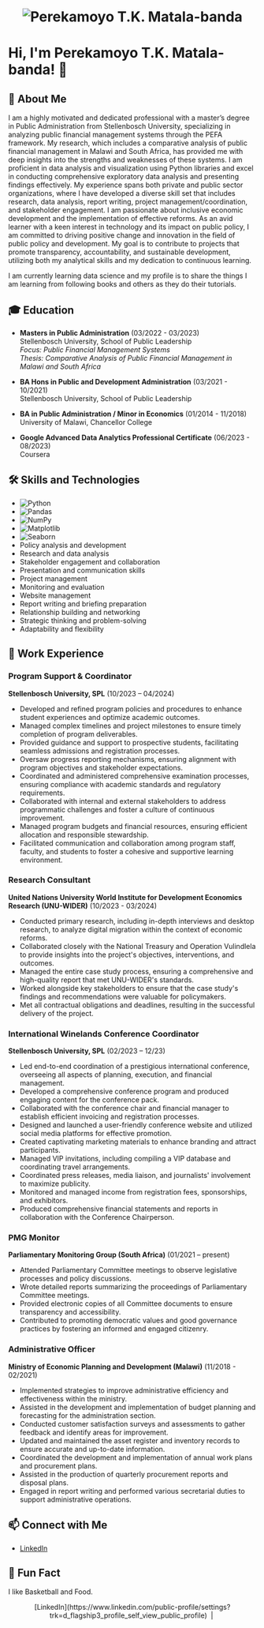 <h1 align="center">
    <img src="[URL_to_Your_Image_or_Logo](https://media.licdn.com/dms/image/C4D03AQH63elPJs81UA/profile-displayphoto-shrink_400_400/0/1599326643274?e=1724889600&v=beta&t=Tw8W9Fjq0aUAZMQRK7FkdF8R0IdhoCaCsjz-Nqgad34)" alt="Perekamoyo T.K. Matala-banda" />
</h1>

# Hi, I'm Perekamoyo T.K. Matala-banda! 👋

## 🌟 About Me
I am a highly motivated and dedicated professional with a master’s degree in Public Administration from Stellenbosch University, specializing in analyzing public financial management systems through the PEFA framework. My research, which includes a comparative analysis of public financial management in Malawi and South Africa, has provided me with deep insights into the strengths and weaknesses of these systems. I am proficient in data analysis and visualization using Python libraries and excel in conducting comprehensive exploratory data analysis and presenting findings effectively. My experience spans both private and public sector organizations, where I have developed a diverse skill set that includes research, data analysis, report writing, project management/coordination, and stakeholder engagement. I am passionate about inclusive economic development and the implementation of effective reforms. As an avid learner with a keen interest in technology and its impact on public policy, I am committed to driving positive change and innovation in the field of public policy and development. My goal is to contribute to projects that promote transparency, accountability, and sustainable development, utilizing both my analytical skills and my dedication to continuous learning.

I am currently learning data science and my profile is to share the things I am learning from following books and others as they do their tutorials.

## 🎓 Education
- **Masters in Public Administration** (03/2022 - 03/2023)  
  Stellenbosch University, School of Public Leadership  
  *Focus: Public Financial Management Systems*  
  *Thesis: Comparative Analysis of Public Financial Management in Malawi and South Africa*

- **BA Hons in Public and Development Administration** (03/2021 - 10/2021)  
  Stellenbosch University, School of Public Leadership

- **BA in Public Administration / Minor in Economics** (01/2014 - 11/2018)  
  University of Malawi, Chancellor College

- **Google Advanced Data Analytics Professional Certificate** (06/2023 - 08/2023)  
  Coursera

## 🛠 Skills and Technologies
- ![Python](https://img.shields.io/badge/-Python-3776AB?style=flat&logo=Python&logoColor=white)
- ![Pandas](https://img.shields.io/badge/-Pandas-150458?style=flat&logo=Pandas&logoColor=white)
- ![NumPy](https://img.shields.io/badge/-NumPy-013243?style=flat&logo=NumPy&logoColor=white)
- ![Matplotlib](https://img.shields.io/badge/-Matplotlib-3776AB?style=flat&logo=Matplotlib&logoColor=white)
- ![Seaborn](https://img.shields.io/badge/-Seaborn-4B8BBE?style=flat&logo=Seaborn&logoColor=white)
- Policy analysis and development
- Research and data analysis
- Stakeholder engagement and collaboration
- Presentation and communication skills
- Project management
- Monitoring and evaluation
- Website management
- Report writing and briefing preparation
- Relationship building and networking
- Strategic thinking and problem-solving
- Adaptability and flexibility

## 💼 Work Experience
### Program Support & Coordinator
**Stellenbosch University, SPL** (10/2023 – 04/2024)
- Developed and refined program policies and procedures to enhance student experiences and optimize academic outcomes.
- Managed complex timelines and project milestones to ensure timely completion of program deliverables.
- Provided guidance and support to prospective students, facilitating seamless admissions and registration processes.
- Oversaw progress reporting mechanisms, ensuring alignment with program objectives and stakeholder expectations.
- Coordinated and administered comprehensive examination processes, ensuring compliance with academic standards and regulatory requirements.
- Collaborated with internal and external stakeholders to address programmatic challenges and foster a culture of continuous improvement.
- Managed program budgets and financial resources, ensuring efficient allocation and responsible stewardship.
- Facilitated communication and collaboration among program staff, faculty, and students to foster a cohesive and supportive learning environment.

### Research Consultant
**United Nations University World Institute for Development Economics Research (UNU-WIDER)** (10/2023 - 03/2024)
- Conducted primary research, including in-depth interviews and desktop research, to analyze digital migration within the context of economic reforms.
- Collaborated closely with the National Treasury and Operation Vulindlela to provide insights into the project's objectives, interventions, and outcomes.
- Managed the entire case study process, ensuring a comprehensive and high-quality report that met UNU-WIDER's standards.
- Worked alongside key stakeholders to ensure that the case study's findings and recommendations were valuable for policymakers.
- Met all contractual obligations and deadlines, resulting in the successful delivery of the project.

### International Winelands Conference Coordinator
**Stellenbosch University, SPL** (02/2023 – 12/23)
- Led end-to-end coordination of a prestigious international conference, overseeing all aspects of planning, execution, and financial management.
- Developed a comprehensive conference program and produced engaging content for the conference pack.
- Collaborated with the conference chair and financial manager to establish efficient invoicing and registration processes.
- Designed and launched a user-friendly conference website and utilized social media platforms for effective promotion.
- Created captivating marketing materials to enhance branding and attract participants.
- Managed VIP invitations, including compiling a VIP database and coordinating travel arrangements.
- Coordinated press releases, media liaison, and journalists' involvement to maximize publicity.
- Monitored and managed income from registration fees, sponsorships, and exhibitors.
- Produced comprehensive financial statements and reports in collaboration with the Conference Chairperson.

### PMG Monitor
**Parliamentary Monitoring Group (South Africa)** (01/2021 – present)
- Attended Parliamentary Committee meetings to observe legislative processes and policy discussions.
- Wrote detailed reports summarizing the proceedings of Parliamentary Committee meetings.
- Provided electronic copies of all Committee documents to ensure transparency and accessibility.
- Contributed to promoting democratic values and good governance practices by fostering an informed and engaged citizenry.

### Administrative Officer
**Ministry of Economic Planning and Development (Malawi)** (11/2018 - 02/2021)
- Implemented strategies to improve administrative efficiency and effectiveness within the ministry.
- Assisted in the development and implementation of budget planning and forecasting for the administration section.
- Conducted customer satisfaction surveys and assessments to gather feedback and identify areas for improvement.
- Updated and maintained the asset register and inventory records to ensure accurate and up-to-date information.
- Coordinated the development and implementation of annual work plans and procurement plans.
- Assisted in the production of quarterly procurement reports and disposal plans.
- Engaged in report writing and performed various secretarial duties to support administrative operations.

## 📫 Connect with Me
- [LinkedIn](https://www.linkedin.com/public-profile/settings?trk=d_flagship3_profile_self_view_public_profile)

## 🎨 Fun Fact
I like Basketball and Food.

<footer align="center">
  [LinkedIn](https://www.linkedin.com/public-profile/settings?trk=d_flagship3_profile_self_view_public_profile)
  &nbsp;|&nbsp;
</footer>
